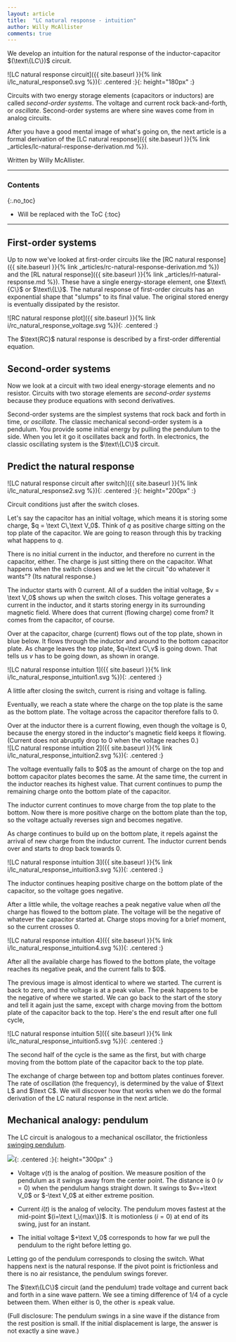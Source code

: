 ```yaml
---
layout: article
title:  "LC natural response - intuition"
author: Willy McAllister
comments: true
---
```


We develop an intuition for the natural response  of the inductor-capacitor $(\text\{LC\})$ circuit. 
 
![LC natural response circuit]({{ site.baseurl }}{% link i/lc_natural_response0.svg %}){: .centered :}{: height="180px" :}

Circuits with two energy storage elements (capacitors or inductors) are called *second-order systems*. The voltage and current rock back-and-forth, or *oscillate*. Second-order systems are where sine waves come from in analog circuits. 

After you have a good mental image of what's going on, the next article is a formal derivation of the [LC natural response]({{ site.baseurl }}{% link _articles/lc-natural-response-derivation.md %}).

Written by Willy McAllister.

----

### Contents
{:.no_toc}

* Will be replaced with the ToC
{:toc}

---

## First-order systems

Up to now we've looked at first-order circuits like the [RC natural response]({{ site.baseurl }}{% link _articles/rc-natural-response-derivation.md %}) and the [RL natural response]({{ site.baseurl }}{% link _articles/rl-natural-response.md %}). These have a single energy-storage element, one $\text\{C\}$ or $\text\{L\}$. The natural response of first-order circuits has an exponential shape that "slumps" to its final value. The original stored energy is eventually dissipated by the resistor.

![RC natural response plot]({{ site.baseurl }}{% link i/rc_natural_response_voltage.svg %}){: .centered :}

<p class="caption">The $\text{RC}$ natural response is described by a first-order differential equation.</p>

## Second-order systems

Now we look at a circuit with two ideal energy-storage elements and no resistor. Circuits with two storage elements are *second-order systems* because they produce equations with second derivatives.

Second-order systems are the simplest systems that rock back and forth in time, or *oscillate*. The classic mechanical second-order system is a pendulum. You provide some initial energy by pulling the pendulum to the side. When you let it go it oscillates back and forth. In electronics, the classic oscillating system is the $\text\{LC\}$ circuit.

## Predict the natural response

![LC natural response circuit after switch]({{ site.baseurl }}{% link i/lc_natural_response2.svg %}){: .centered :}{: height="200px" :}

<p class="caption">Circuit conditions just after the switch closes.</p>

Let's say the capacitor has an initial voltage, which means it is storing some charge, $q = \text C\,\text V_0$. Think of $q$ as positive charge sitting on the top plate of the capacitor. We are going to reason through this by tracking what happens to $q$. 

There is no initial current in the inductor, and therefore no current in the capacitor, either. The charge is just sitting there on the capacitor. What happens when the switch closes and we let the circuit "do whatever it wants"? (Its natural response.)

The inductor starts with $0$ current. All of a sudden the initial voltage, $v = \text V_0$ shows up when the switch closes. This voltage generates a current in the inductor, and it starts storing energy in its surrounding magnetic field. Where does that current (flowing charge) come from? It comes from the capacitor, of course. 

Over at the capacitor, charge (current) flows out of the top plate, shown in blue below. It flows through the inductor and around to the bottom capacitor plate. As charge leaves the top plate, $q=\text C\,v$ is going down. That tells us $v$ has to be going down, as shown in orange. 

![LC natural response intuition 1]({{ site.baseurl }}{% link i/lc_natural_response_intuition1.svg %}){: .centered :}

<p class="caption">A little after closing the switch, current is rising and voltage is falling.</p>

Eventually, we reach a state where the charge on the top plate is the same as the bottom plate. The voltage across the capacitor therefore falls to $0$.

Over at the inductor there is a current flowing, even though the voltage is $0$, because the energy stored in the inductor's magnetic field keeps it flowing. (Current does not abruptly drop to $0$ when the voltage reaches $0$.)  
![LC natural response intuition 2]({{ site.baseurl }}{% link i/lc_natural_response_intuition2.svg %}){: .centered :}

<p class="caption">The voltage eventually falls to $0$ as the amount of charge on the top and bottom capacitor plates becomes the same. At the same time, the current in the inductor reaches its highest value. That current continues to pump the remaining charge onto the bottom plate of the capacitor.</p>

The inductor current continues to move charge from the top plate to the bottom. Now there is more positive charge on the bottom plate than the top, so the voltage actually reverses sign and becomes negative.

As charge continues to build up on the bottom plate, it repels against the arrival of new charge from the inductor current. The inductor current bends over and starts to drop back towards $0$. 

![LC natural response intuition 3]({{ site.baseurl }}{% link i/lc_natural_response_intuition3.svg %}){: .centered :}

<p class="caption">The inductor continues heaping positive charge on the bottom plate of the capacitor, so the voltage goes negative.</p>

After a little while, the voltage reaches a peak negative value when *all* the charge has flowed to the bottom plate. The voltage will be the negative of whatever the capacitor started at. Charge stops moving for a brief moment, so the current crosses $0$. 

![LC natural response intuition 4]({{ site.baseurl }}{% link i/lc_natural_response_intuition4.svg %}){: .centered :}

<p class="caption">After all the available charge has flowed to the bottom plate,  the voltage reaches its negative peak, and the current falls to $0$.</p>

The previous image is almost identical to where we started. The current is back to zero, and the voltage is at a peak value. The peak happens to be the negative of where we started. We can go back to the start of the story and tell it again just the same, except with charge moving from the bottom plate of the capacitor back to the top. Here's the end result after one full cycle,

![LC natural response intuition 5]({{ site.baseurl }}{% link i/lc_natural_response_intuition5.svg %}){: .centered :}

<p class="caption">The second half of the cycle is the same as the first, but with charge moving from the bottom plate of the capacitor back to the top plate.</p>

The exchange of charge between top and bottom plates continues forever. The rate of oscillation (the frequency), is determined by the value of $\text L$ and $\text C$. We will discover how that works when we do the formal derivation of the $\text{LC}$ natural response in the next article.

## Mechanical analogy: pendulum

The $\text{LC}$ circuit is analogous to a mechanical oscillator, the frictionless [swinging pendulum](https://www.khanacademy.org/science/physics/mechanical-waves-and-sound/harmonic-motion/v/pendulum).  

![](https://ka-perseus-images.s3.amazonaws.com/2ba6d9e0b647d88fd3ee97b5b60af4051110e382.svg){: .centered :}{: height="300px" :}

* Voltage $v(t)$ is the analog of position. We measure position of the pendulum as it swings away from the center point. The distance is $0$ $(v=0)$ when the pendulum hangs straight down. It swings to $v=+\text V_0$ or $-\text V_0$ at either extreme position. 

* Current $i(t)$ is the analog of velocity. The pendulum moves fastest at the mid-point $(i=\text I_\{max\})$. It is motionless $(i=0)$ at end of its swing, just for an instant.  

* The initial voltage $+\text V_0$ corresponds to how far we pull the pendulum to the right before letting go. 

Letting go of the pendulum corresponds to closing the switch. What happens next is the natural response. If the pivot point is frictionless and there is no air resistance, the pendulum swings forever.

The $\text\{LC\}$ circuit (and the pendulum) trade voltage and current back and forth in a sine wave pattern. We see a timing difference of $1/4$ of a cycle between them. When either is $0$, the other is $\pm$peak value.

(Full disclosure: The pendulum swings in a sine wave if the distance from the rest position is small. If the initial displacement is large, the answer is not exactly a sine wave.)
